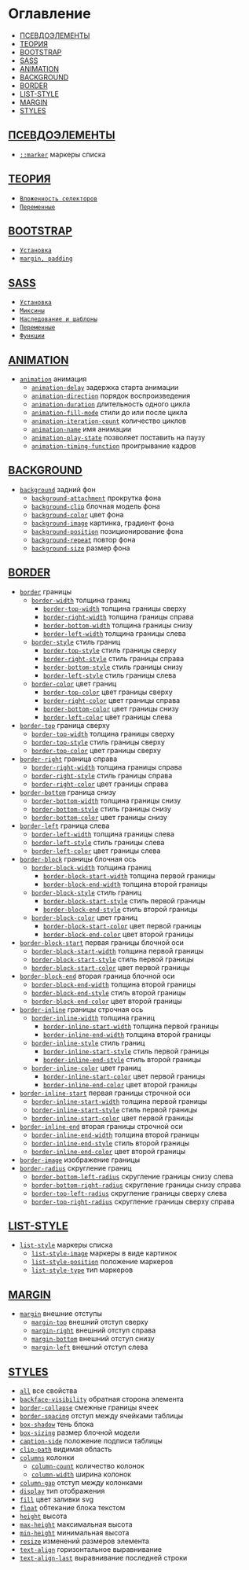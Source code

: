 <style>
  * {
    user-select: none;    
  }

  h1, h2 {
    scroll-margin: 60px;
  }
</style>

# Оглавление

- [ПСЕВДОЭЛЕМЕНТЫ](#псевдоэлементы)
- [ТЕОРИЯ](#теория)
- [BOOTSTRAP](#bootstrap)
- [SASS](#sass)
- [ANIMATION](#animation)
- [BACKGROUND](#background)
- [BORDER](#border)
- [LIST-STYLE](#list-style)
- [MARGIN](#margin)
- [STYLES](#styles)

## [ПСЕВДОЭЛЕМЕНТЫ](#оглавление)

- [`::marker`](./ПСЕВДОЭЛЕМЕНТЫ/marker.md) маркеры списка

## [ТЕОРИЯ](#оглавление)

- [`Вложенность селекторов`](<./ТЕОРИЯ/Вложенность селекторов.md>)
- [`Переменные`](./ТЕОРИЯ/Переменные.md)

## [BOOTSTRAP](#оглавление)

- [`Установка`](./BOOTSTRAP/Установка.md)
- [`margin, padding`](<./BOOTSTRAP/margin, padding.md>)

## [SASS](#оглавление)

- [`Установка`](./SASS/Установка.md)
- [`Миксины`](./SASS/Миксины.md)
- [`Наследование и шаблоны`](<./SASS/Наследование и шаблоны.md>)
- [`Переменные`](./SASS/Переменные.md)
- [`Функции`](./SASS/Функции.md)

## [ANIMATION](#оглавление)

- [`animation`](./STYLES/ANIMATION/animation.md) анимация
  - [`animation-delay`](./STYLES/ANIMATION/animation-delay.md) задержка старта анимации
  - [`animation-direction`](./STYLES/ANIMATION/animation-direction.md) порядок воспроизведения
  - [`animation-duration`](./STYLES/ANIMATION/animation-duration.md) длительность одного цикла
  - [`animation-fill-mode`](./STYLES/ANIMATION/animation-fill-mode.md) стили до или после цикла
  - [`animation-iteration-count`](./STYLES/ANIMATION/animation-iteration-count.md) количество циклов
  - [`animation-name`](./STYLES/ANIMATION/animation-name.md) имя анимации
  - [`animation-play-state`](./STYLES/ANIMATION/animation-play-state.md) позволяет поставить на паузу
  - [`animation-timing-function`](./STYLES/ANIMATION/animation-timing-function.md) проигрывание кадров

## [BACKGROUND](#оглавление)

- [`background`](./STYLES/BACKGROUND/background.md) задний фон
  - [`background-attachment`](./STYLES/BACKGROUND/background-attachment.md) прокрутка фона
  - [`background-clip`](./STYLES/BACKGROUND/background-clip.md) блочная модель фона
  - [`background-color`](./STYLES/BACKGROUND/background-color.md) цвет фона
  - [`background-image`](./STYLES/BACKGROUND/background-image.md) картинка, градиент фона
  - [`background-position`](./STYLES/BACKGROUND/background-position.md) позиционирование фона
  - [`background-repeat`](./STYLES/BACKGROUND/background-repeat.md) повтор фона
  - [`background-size`](./STYLES/BACKGROUND/background-size.md) размер фона

## [BORDER](#оглавление)

- [`border`](./STYLES/border.md) границы
  - [`border-width`](./STYLES/border-width.md) толщина границ
    - [`border-top-width`](./STYLES/border-top-width.md) толщина границы сверху
    - [`border-right-width`](./STYLES/border-right-width.md) толщина границы справа
    - [`border-bottom-width`](./STYLES/border-bottom-width.md) толщина границы снизу
    - [`border-left-width`](./STYLES/border-left-width.md) толщина границы слева
  - [`border-style`](./STYLES/border-style.md) стиль границ
    - [`border-top-style`](./STYLES/border-top-style.md) стиль границы сверху
    - [`border-right-style`](./STYLES/border-right-style.md) стиль границы справа
    - [`border-bottom-style`](./STYLES/border-bottom-style.md) стиль границы снизу
    - [`border-left-style`](./STYLES/border-left-style.md) стиль границы слева
  - [`border-color`](./STYLES/border-color.md) цвет границ
    - [`border-top-color`](./STYLES/border-top-color.md) цвет границы сверху
    - [`border-right-color`](./STYLES/border-right-color.md) цвет границы справа
    - [`border-bottom-color`](./STYLES/border-bottom-color.md) цвет границы снизу
    - [`border-left-color`](./STYLES/border-left-color.md) цвет границы слева
- [`border-top`](./STYLES/border-top.md) граница сверху
  - [`border-top-width`](./STYLES/border-top-width.md) толщина границы сверху
  - [`border-top-style`](./STYLES/border-top-style.md) стиль границы сверху
  - [`border-top-color`](./STYLES/border-top-color.md) цвет границы сверху
- [`border-right`](./STYLES/border-right.md) граница справа
  - [`border-right-width`](./STYLES/border-right-width.md) толщина границы справа
  - [`border-right-style`](./STYLES/border-right-style.md) стиль границы справа
  - [`border-right-color`](./STYLES/border-right-color.md) цвет границы справа
- [`border-bottom`](./STYLES/border-bottom.md) граница снизу
  - [`border-bottom-width`](./STYLES/border-bottom-width.md) толщина границы снизу
  - [`border-bottom-style`](./STYLES/border-bottom-style.md) стиль границы снизу
  - [`border-bottom-color`](./STYLES/border-bottom-color.md) цвет границы снизу
- [`border-left`](./STYLES/border-left.md) граница слева
  - [`border-left-width`](./STYLES/border-left-width.md) толщина границы слева
  - [`border-left-style`](./STYLES/border-left-style.md) стиль границы слева
  - [`border-left-color`](./STYLES/border-left-color.md) цвет границы слева
- [`border-block`](./STYLES/border-block.md) границы блочная ось
  - [`border-block-width`](./STYLES/border-block-width.md) толщина границ
    - [`border-block-start-width`](./STYLES/border-block-start-width.md) толщина первой границы
    - [`border-block-end-width`](./STYLES/border-block-end-width.md) толщина второй границы
  - [`border-block-style`](./STYLES/border-block-style.md) стиль границ
    - [`border-block-start-style`](./STYLES/border-block-start-style.md) стиль первой границы
    - [`border-block-end-style`](./STYLES/border-block-end-style.md) стиль второй границы
  - [`border-block-color`](./STYLES/border-block-color.md) цвет границ
    - [`border-block-start-color`](./STYLES/border-block-start-color.md) цвет первой границы
    - [`border-block-end-color`](./STYLES/border-block-end-color.md) цвет второй границы
- [`border-block-start`](./STYLES/border-block-start.md) первая границы блочной оси
  - [`border-block-start-width`](./STYLES/border-block-start-width.md) толщина первой границы
  - [`border-block-start-style`](./STYLES/border-block-start-style.md) стиль первой границы
  - [`border-block-start-color`](./STYLES/border-block-start-color.md) цвет первой границы
- [`border-block-end`](./STYLES/border-block-end.md) вторая граница блочной оси
  - [`border-block-end-width`](./STYLES/border-block-end-width.md) толщина второй границы
  - [`border-block-end-style`](./STYLES/border-block-end-style.md) стиль второй границы
  - [`border-block-end-color`](./STYLES/border-block-end-color.md) цвет второй границы
- [`border-inline`](./STYLES/border-inline.md) границы строчная ось
  - [`border-inline-width`](./STYLES/border-inline-width.md) толщина границ
    - [`border-inline-start-width`](./border-inline-start-width.md) толщина первой границы
    - [`border-inline-end-width`](./STYLES/border-inline-end-width.md) толщина второй границы
  - [`border-inline-style`](./STYLES/border-inline-style.md) стиль границ
    - [`border-inline-start-style`](./STYLES/border-inline-start-style.md) стиль первой границы
    - [`border-inline-end-style`](./STYLES/border-inline-end-style.md) стиль второй границы
  - [`border-inline-color`](./STYLES/border-inline-color.md) цвет границ
    - [`border-inline-start-color`](./STYLES/border-inline-start-color.md) цвет первой границы
    - [`border-inline-end-color`](./STYLES/border-inline-end-color.md) цвет второй границы
- [`border-inline-start`](./STYLES/border-inline-start.md) первая границы строчной оси
  - [`border-inline-start-width`](./border-inline-start-width.md) толщина первой границы
  - [`border-inline-start-style`](./STYLES/border-inline-start-style.md) стиль первой границы
  - [`border-inline-start-color`](./STYLES/border-inline-start-color.md) цвет первой границы
- [`border-inline-end`](./STYLES/border-inline-end.md) вторая границы строчной оси
  - [`border-inline-end-width`](./STYLES/border-inline-end-width.md) толщина второй границы
  - [`border-inline-end-style`](./STYLES/border-inline-end-style.md) стиль второй границы
  - [`border-inline-end-color`](./STYLES/border-inline-end-color.md) цвет второй границы
- [`border-image`](./STYLES/border-image.md) изображение границы
- [`border-radius`](./STYLES/border-radius.md) скругление границ
  - [`border-bottom-left-radius`](./STYLES/border-bottom-left-radius.md) скругление границы снизу слева
  - [`border-bottom-right-radius`](./STYLES/border-bottom-right-radius.md) скругление границы снизу справа
  - [`border-top-left-radius`](./STYLES/border-top-left-radius.md) скругление границы сверху слева
  - [`border-top-right-radius`](./STYLES/border-top-right-radius.md) скругление границы сверху справа

## [LIST-STYLE](#оглавление)

- [`list-style`](./STYLES/LIST-STYLE/list-style.md) маркеры списка
  - [`list-style-image`](./STYLES/LIST-STYLE/list-style-image.md) маркеры в виде картинок
  - [`list-style-position`](./STYLES/LIST-STYLE/list-style-position.md) положение маркеров
  - [`list-style-type`](./STYLES/LIST-STYLE/list-style-type.md) тип маркеров

## [MARGIN](#оглавление)

- [`margin`](./STYLES/margin.md) внешние отступы
  - [`margin-top`](./STYLES/margin-top.md) внешний отступ сверху
  - [`margin-right`](./STYLES/margin-right.md) внешний отступ справа
  - [`margin-bottom`](./STYLES/margin-bottom.md) внешний отступ снизу
  - [`margin-left`](./STYLES/margin-left.md) внешний отступ слева

## [STYLES](#оглавление)

- [`all`](./STYLES/all.md) все свойства
- [`backface-visibility`](./STYLES/backface-visibility.md) обратная сторона элемента
- [`border-collapse`](./STYLES/border-collapse.md) смежные границы ячеек
- [`border-spacing`](./STYLES/border-spacing.md) отступ между ячейками таблицы
- [`box-shadow`](./STYLES/box-shadow.md) тень блока
- [`box-sizing`](./STYLES/box-sizing.md) размер блочной модели
- [`caption-side`](./STYLES/caption-side.md) положение подписи таблицы
- [`clip-path`](./STYLES/clip-path.md) видимая область
- [`columns`](./STYLES/columns.md) колонки
  - [`column-count`](./STYLES/column-count.md) количество колонок
  - [`column-width`](./STYLES/column-width.md) ширина колонок
- [`column-gap`](./STYLES/column-gap.md) отступ между колонками
- [`display`](./STYLES/display.md) тип отображения
- [`fill`](./STYLES/fill.md) цвет заливки svg
- [`float`](./STYLES/float.md) обтекание блока текстом
- [`height`](./STYLES/height.md) высота
- [`max-height`](./STYLES/max-height.md) максимальная высота
- [`min-height`](./STYLES/min-height.md) минимальная высота
- [`resize`](./STYLES/resize.md) изменений размеров элемента
- [`text-align`](./STYLES/text-align.md) горизонтальное выравнивание
- [`text-align-last`](./STYLES/text-align-last.md) выравнивание последней строки
